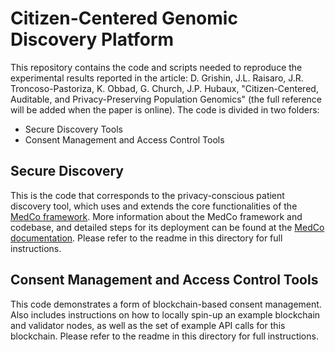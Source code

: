 # Citizen-Centered Genomic Discovery Platform
This repository contains the code and scripts needed to reproduce the experimental results reported in the article:
D. Grishin, J.L. Raisaro, J.R. Troncoso-Pastoriza, K. Obbad, G. Church, J.P. Hubaux, "Citizen-Centered, Auditable, and Privacy-Preserving Population Genomics" (the full reference will be added when the paper is online).
The code is divided in two folders:
- Secure Discovery Tools
- Consent Management and Access Control Tools

## Secure Discovery
​This is the code that corresponds to the privacy-conscious patient discovery tool, which uses and extends the core functionalities of the [MedCo framework](https://medco.epfl.ch). More information about the MedCo framework and codebase, and detailed steps for its deployment can be found at the [MedCo documentation](https://medco.epfl.ch/documentation/). Please refer to the readme in this directory for full instructions.

## Consent Management and Access Control Tools
This code demonstrates a form of blockchain-based consent management. Also includes instructions on how to locally spin-up an example blockchain and validator nodes, as well as the set of example API calls for this blockchain. Please refer to the readme in this directory for full instructions.
